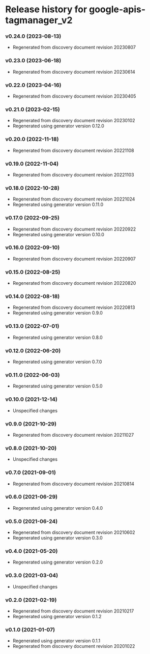 # Release history for google-apis-tagmanager_v2

### v0.24.0 (2023-08-13)

* Regenerated from discovery document revision 20230807

### v0.23.0 (2023-06-18)

* Regenerated from discovery document revision 20230614

### v0.22.0 (2023-04-16)

* Regenerated from discovery document revision 20230405

### v0.21.0 (2023-02-15)

* Regenerated from discovery document revision 20230102
* Regenerated using generator version 0.12.0

### v0.20.0 (2022-11-18)

* Regenerated from discovery document revision 20221108

### v0.19.0 (2022-11-04)

* Regenerated from discovery document revision 20221103

### v0.18.0 (2022-10-28)

* Regenerated from discovery document revision 20221024
* Regenerated using generator version 0.11.0

### v0.17.0 (2022-09-25)

* Regenerated from discovery document revision 20220922
* Regenerated using generator version 0.10.0

### v0.16.0 (2022-09-10)

* Regenerated from discovery document revision 20220907

### v0.15.0 (2022-08-25)

* Regenerated from discovery document revision 20220820

### v0.14.0 (2022-08-18)

* Regenerated from discovery document revision 20220813
* Regenerated using generator version 0.9.0

### v0.13.0 (2022-07-01)

* Regenerated using generator version 0.8.0

### v0.12.0 (2022-06-20)

* Regenerated using generator version 0.7.0

### v0.11.0 (2022-06-03)

* Regenerated using generator version 0.5.0

### v0.10.0 (2021-12-14)

* Unspecified changes

### v0.9.0 (2021-10-29)

* Regenerated from discovery document revision 20211027

### v0.8.0 (2021-10-20)

* Unspecified changes

### v0.7.0 (2021-09-01)

* Regenerated from discovery document revision 20210814

### v0.6.0 (2021-06-29)

* Regenerated using generator version 0.4.0

### v0.5.0 (2021-06-24)

* Regenerated from discovery document revision 20210602
* Regenerated using generator version 0.3.0

### v0.4.0 (2021-05-20)

* Regenerated using generator version 0.2.0

### v0.3.0 (2021-03-04)

* Unspecified changes

### v0.2.0 (2021-02-19)

* Regenerated from discovery document revision 20210217
* Regenerated using generator version 0.1.2

### v0.1.0 (2021-01-07)

* Regenerated using generator version 0.1.1
* Regenerated from discovery document revision 20201022

